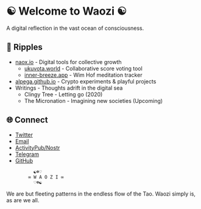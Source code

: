 # ☯️ Welcome to Waozi ☯️

A digital reflection in the vast ocean of consciousness.

## 🌊 Ripples

- [naox.io](https://naox.io) - Digital tools for collective growth
  - [ukuvota.world](https://ukuvota.world) - Collaborative score voting tool
  - [inner-breeze.app](https://inner-breeze.app) - Wim Hof meditation tracker
- [alpega.github.io](https://alpega.github.io) - Crypto experiments & playful projects
- Writings - Thoughts adrift in the digital sea
  - Clingy Tree - Letting go (2020)
  - The Micronation - Imagining new societies (Upcoming)

## 🌐 Connect

- [Twitter](https://x.com/waozi_)
- [Email](mailto:hello@waozi.dev)
- [ActivityPub/Nostr](https://ditto.pub/@waozi)
- [Telegram](https://t.me/waozi_dev)
- [GitHub](https://github.com/waozi-dev)

```
          ☯️☸♡
        ∞ W A O Z I ∞
          ♡☸☯️
```

We are but fleeting patterns in the endless flow of the Tao. Waozi simply is, as are we all.